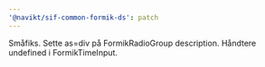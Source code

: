 ```yaml
---
'@navikt/sif-common-formik-ds': patch
---
```


Småfiks. Sette as=div på FormikRadioGroup description. Håndtere undefined i FormikTimeInput.
